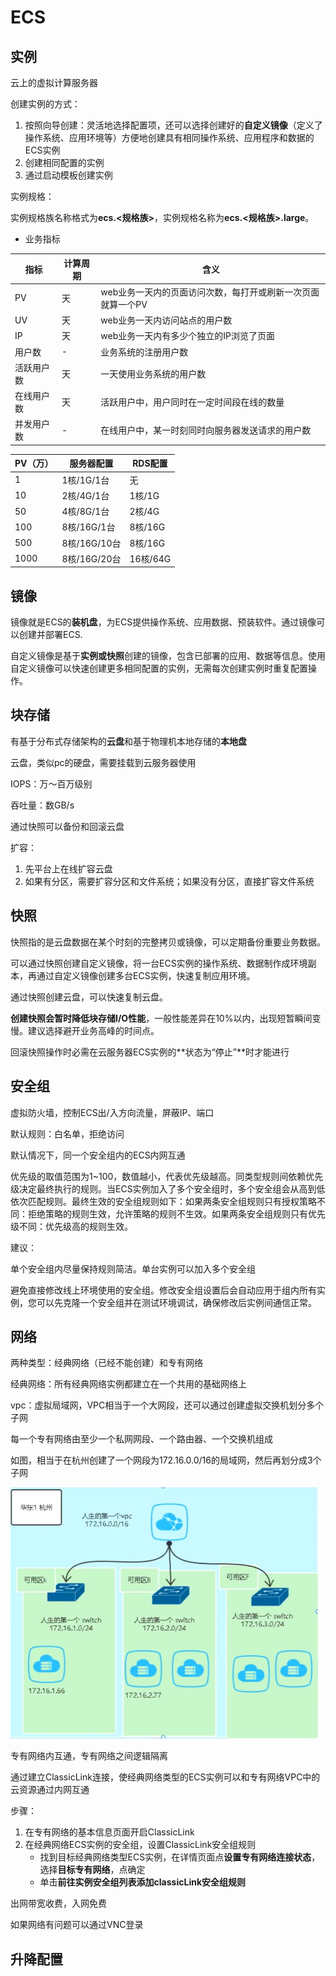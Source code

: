# ECS

## 实例

云上的虚拟计算服务器



创建实例的方式：

1. 按照向导创建：灵活地选择配置项，还可以选择创建好的**自定义镜像**（定义了操作系统、应用环境等）方便地创建具有相同操作系统、应用程序和数据的ECS实例
2. 创建相同配置的实例
3. 通过启动模板创建实例



实例规格：

实例规格族名称格式为**ecs.<规格族>**，实例规格名称为**ecs.<规格族>.<nx>large**。

- 业务指标


| 指标       | 计算周期 | 含义                                                        |
| ---------- | -------- | ----------------------------------------------------------- |
| PV         | 天       | web业务一天内的页面访问次数，每打开或刷新一次页面就算一个PV |
| UV         | 天       | web业务一天内访问站点的用户数                               |
| IP         | 天       | web业务一天内有多少个独立的IP浏览了页面                     |
| 用户数     | -        | 业务系统的注册用户数                                        |
| 活跃用户数 | 天       | 一天使用业务系统的用户数                                    |
| 在线用户数 | 天       | 活跃用户中，用户同时在一定时间段在线的数量                  |
| 并发用户数 | -        | 在线用户中，某一时刻同时向服务器发送请求的用户数            |

| PV（万） | 服务器配置   | RDS配置  |
| -------- | ------------ | -------- |
| 1        | 1核/1G/1台   | 无       |
| 10       | 2核/4G/1台   | 1核/1G   |
| 50       | 4核/8G/1台   | 2核/4G   |
| 100      | 8核/16G/1台  | 8核/16G  |
| 500      | 8核/16G/10台 | 8核/16G  |
| 1000     | 8核/16G/20台 | 16核/64G |

## 镜像

镜像就是ECS的**装机盘**，为ECS提供操作系统、应用数据、预装软件。通过镜像可以创建并部署ECS.

自定义镜像是基于**实例或快照**创建的镜像，包含已部署的应用、数据等信息。使用自定义镜像可以快速创建更多相同配置的实例，无需每次创建实例时重复配置操作。

## 块存储

有基于分布式存储架构的**云盘**和基于物理机本地存储的**本地盘**



云盘，类似pc的硬盘，需要挂载到云服务器使用

IOPS：万～百万级别

吞吐量：数GB/s



通过快照可以备份和回滚云盘



扩容：

1. 先平台上在线扩容云盘
2. 如果有分区，需要扩容分区和文件系统；如果没有分区，直接扩容文件系统

## 快照

快照指的是云盘数据在某个时刻的完整拷贝或镜像，可以定期备份重要业务数据。



可以通过快照创建自定义镜像，将一台ECS实例的操作系统、数据制作成环境副本，再通过自定义镜像创建多台ECS实例，快速复制应用环境。

通过快照创建云盘，可以快速复制云盘。

**创建快照会暂时降低块存储I/O性能**，一般性能差异在10%以内，出现短暂瞬间变慢。建议选择避开业务高峰的时间点。



回滚快照操作时必需在云服务器ECS实例的**状态为“停止”**时才能进行

## 安全组

虚拟防火墙，控制ECS出/入方向流量，屏蔽IP、端口

默认规则：白名单，拒绝访问

默认情况下，同一个安全组内的ECS内网互通



优先级的取值范围为1~100，数值越小，代表优先级越高。同类型规则间依赖优先级决定最终执行的规则。当ECS实例加入了多个安全组时，多个安全组会从高到低依次匹配规则。最终生效的安全组规则如下：如果两条安全组规则只有授权策略不同：拒绝策略的规则生效，允许策略的规则不生效。如果两条安全组规则只有优先级不同：优先级高的规则生效。



建议：

单个安全组内尽量保持规则简洁。单台实例可以加入多个安全组

避免直接修改线上环境使用的安全组。修改安全组设置后会自动应用于组内所有实例，您可以先克隆一个安全组并在测试环境调试，确保修改后实例间通信正常。

## 网络

两种类型：经典网络（已经不能创建）和专有网络



经典网络：所有经典网络实例都建立在一个共用的基础网络上

vpc：虚拟局域网，VPC相当于一个大网段，还可以通过创建虚拟交换机划分多个子网

每一个专有网络由至少一个私网网段、一个路由器、一个交换机组成

如图，相当于在杭州创建了一个网段为172.16.0.0/16的局域网，然后再划分成3个子网

<img src="assets/image-20230409175207614.png" alt="image-20230409175207614" style="zoom:67%;" />



专有网络内互通，专有网络之间逻辑隔离



通过建立ClassicLink连接，使经典网络类型的ECS实例可以和专有网络VPC中的云资源通过内网互通

步骤：

1. 在专有网络的基本信息页面开启ClassicLink
2. 在经典网络ECS实例的安全组，设置ClassicLink安全组规则
   - 找到目标经典网络类型ECS实例，在详情页面点**设置专有网络连接状态**，选择**目标专有网络**，点确定
   - 单击**前往实例安全组列表添加classicLink安全组规则**

出网带宽收费，入网免费



如果网络有问题可以通过VNC登录

## 升降配置

